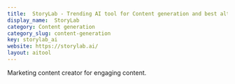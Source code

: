 ```yaml
---
title:  StoryLab - Trending AI tool for Content generation and best alternatives
display_name:  StoryLab
category: Content generation
category_slug: content-generation
key: storylab_ai
website: https://storylab.ai/
layout: aitool
---
```


Marketing content creator for engaging content.
